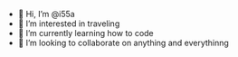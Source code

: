 - 👋 Hi, I’m @i55a
- 👀 I’m interested in traveling
- 🌱 I’m currently learning how to code
- 💞️ I’m looking to collaborate on anything and everythinng
<!---
i55a/i55a is a ✨ special ✨ repository because its `README.md` (this file) appears on your GitHub profile.
You can click the Preview link to take a look at your changes.
--->
